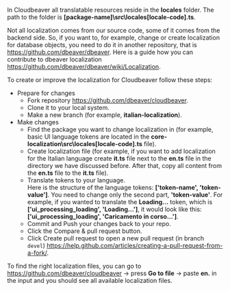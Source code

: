 In Cloudbeaver all translatable resources reside in the **locales** folder. The path to the folder is **[package-name]\src\locales\[locale-code].ts**.

Not all localization comes from our source code, some of it comes from the backend side. So, if you want to, for example, change or create localization for database objects, you need to do it in another repository, that is https://github.com/dbeaver/dbeaver. Here is a guide how you can contribute to dbeaver localization https://github.com/dbeaver/dbeaver/wiki/Localization.

To create or improve the localization for Cloudbeaver follow these steps:

- Prepare for changes
  - Fork repository https://github.com/dbeaver/cloudbeaver.
  - Clone it to your local system.
  - Make a new branch (for example, **italian-localization**).
- Make changes
  - Find the package you want to change localization in (for example, basic UI language tokens are located in the **core-localization\src\locales\[locale-code].ts** file).
  - Create localization file (for example, if you want to add localization for the Italian language create **it.ts** file next to the **en.ts** file in the directory we have discussed before. After that, copy all content from the **en.ts** file to the **it.ts** file).
  - Translate tokens to your language.<br/>
Here is the structure of the language tokens: **['token-name', 'token-value']**. You need to change only the second part, **'token-value'**.
For example, if you wanted to translate the **Loading...** token, which is **['ui_processing_loading', 'Loading...']**, it would look like this: **['ui_processing_loading', 'Caricamento in corso...']**.
  - Commit and Push your changes back to your repo.
  - Click the Compare & pull request button.
  - Click Create pull request to open a new pull request (in branch `devel`) https://help.github.com/articles/creating-a-pull-request-from-a-fork/.

To find the right localization files, you can go to https://github.com/dbeaver/cloudbeaver -> press **Go to file** -> paste **en.** in the input and you should see all available localization files.
